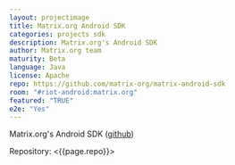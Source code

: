 ```yaml
---
layout: projectimage
title: Matrix.org Android SDK
categories: projects sdk
description: Matrix.org's Android SDK
author: Matrix.org team
maturity: Beta
language: Java
license: Apache
repo: https://github.com/matrix-org/matrix-android-sdk
room: "#riot-android:matrix.org"
featured: "TRUE"
e2e: "Yes"
---
```


Matrix.org's Android SDK ([github](https://github.com/matrix-org/matrix-android-sdk))

Repository: <{{page.repo}}>
